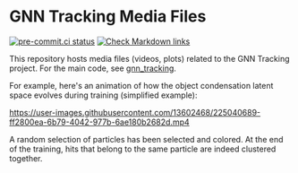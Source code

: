 # GNN Tracking Media Files

[![pre-commit.ci status](https://results.pre-commit.ci/badge/github/gnn-tracking/media/main.svg)](https://results.pre-commit.ci/latest/github/gnn-tracking/media/main)
[![Check Markdown links](https://github.com/gnn-tracking/media/actions/workflows/check-links.yaml/badge.svg)](https://github.com/gnn-tracking/media/actions/workflows/check-links.yaml)

This repository hosts media files (videos, plots) related to the GNN Tracking project.
For the main code, see [gnn_tracking](https://github.com/gnn-tracking/gnn_tracking).

For example, here's an animation of how the object condensation latent space evolves during training (simplified example):

https://user-images.githubusercontent.com/13602468/225040689-ff2800ea-6b79-4042-977b-6ae180b2682d.mp4

A random selection of particles has been selected and colored. At the end of the training, hits that belong to the same particle are indeed clustered together.
